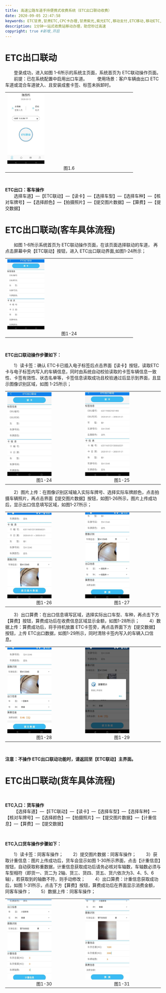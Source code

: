```yaml
---
title: 高速公路车道手持便携式收费系统（ETC出口联动收费）
date: 2020-09-05 22:47:58
keywords: ETC甘肃,甘肃ETC,CPC卡办理,甘肃紫光,紫光ETC,移动支付,ETC移动,移动ETC,ETC办理，ETC手持终端,甘肃ETC办理,甘肃ETC发行,移动发行终端,手持便携式收费系统
description: 1分钟一站式收费站移动办理，助您秒过高速
copyright: true #新增,开启
---
```


# ETC出口联动
&emsp;&emsp;登录成功，进入如图 1-6所示的系统主页面，系统首页为  ETC联动操作页面。
&emsp;&emsp;前提：已在系统配置中启用出口车道。
&emsp;&emsp;使用场景：客户车辆由出口 ETC车道或混合车道驶入、且安装成套卡签、标签未拆卸时。
<table>
  <td><img src="/pub-images/laneEtc-1.jpg"  width="30%" /><div style="text-align:center;">图1.6</div></td>
   </table>
   
&emsp;&emsp;<div style="font-weight:bold;">ETC出口：客车操作</div>
&emsp;&emsp;选择车道】—【ETC联动】—【读卡】—【选择车型】—【选择车种】—【核对车牌号】—【选择颜色】—【拍摄照片】—【提交图片数据】—【算费】—【提交数据】

# ETC出口联动(客车具体流程)
&emsp;&emsp;如图 1-6所示系统首页为  ETC联动操作页面，在该页面选择联动的车道， 再点击屏幕中央【ETC联动】按钮，进入  ETC出口联动界面,如图1-24所示；
 <table>
        <td><img src="/pub-images/laneEtcPassengerCar-1.jpg"  width="30%" /><div style="text-align:center;">图1-24</div></td>
       </table>

&emsp;&emsp;<div style="font-weight:bold;">ETC出口联动操作步骤如下：</div>

&emsp;&emsp;1）读卡签：确认 ETC卡已插入电子标签后点击界面【读卡】按钮，读取ETC卡与电子标签内写入的车辆信息，同时由系统自动校验读取的卡签车辆信息一致性、卡签有效性、状态名单等，卡签信息读取成功且校验通过后显示到界面，且显示图像识别区域，如图 1-25所示；
 <table>
        <td><img src="/pub-images/laneEtcPassengerCar-2.jpg"  width="60%" /><div style="text-align:center;">图1-24</div></td>
         <td><img src="/pub-images/laneEtcPassengerCar-3.jpg"  width="60%" /><div style="text-align:center;">图1-25</div></td>
       </table>
 &emsp;&emsp;2）图片上传：在图像识别区域输入实际车牌号、选择实际车牌颜色，点击拍摄车辆照片，再点击界面【提交图片数据】按钮，如图1-26所示，图片上传成功后，显示出口信息填写区域，如图1-27所示；
 <table>
        <td><img src="/pub-images/laneEtcPassengerCar-4.jpg"  width="60%" /><div style="text-align:center;">图1-26</div></td>
         <td><img src="/pub-images/laneEtcPassengerCar-5.jpg"  width="60%" /><div style="text-align:center;">图1-27</div></td>
       </table>
&emsp;&emsp;3）出口算费：在出口信息填写区域，选择实际出口车型、车种，再点击下方【算费】按钮，算费成功后在收费信息区域显示金额，如图1-28所示；
&emsp;&emsp;4）数据上传：算费成功后，将手持机放置 ETC卡签旁，再点击界面下方【提交数据】按钮，上传 ETC出口数据，如图1-29所示，同时清除卡签内写入的车辆入口信息。
<table>
        <td><img src="/pub-images/laneEtcPassengerCar-6.jpg"  width="60%" /><div style="text-align:center;">图1-28</div></td>
         <td><img src="/pub-images/laneEtcPassengerCar-7.jpg"  width="60%" /><div style="text-align:center;">图1-29</div></td>
       </table>
       
&emsp;&emsp;<div style="font-weight:bold;">注意：不操作 ETC出口联动功能时，请返回至【ETC联动】主界面。</div>


# ETC出口联动(货车具体流程)
&emsp;&emsp;<div style="font-weight:bold;">ETC入口：货车操作</div>
&emsp;&emsp;【选择车道】—【ETC联动】—【读卡】—【选择车型】—【选择车种】—【核对车牌号】—【选择颜色】—【拍摄照片】—【提交图片数据】—【计重信息】—【算费】—【提交数据】

&emsp;&emsp;<div style="font-weight:bold;">ETC入口货车操作步骤如下：</div>

&emsp;&emsp;1）读卡签：同客车操作；
&emsp;&emsp;2）提交图片数据：同客车操作；
&emsp;&emsp;3）获取计重信息：图片上传成功后，货车会显示如图 1-30所示界面，点击【计重信息】按钮，自动获取称重数据，计重信息获取成功后请务必核对车轴数，车轴数必须与车型相符（即货一、货二为 2轴、货三、货四、货五、货六依次为3、4、5、6轴），若获取到的轴数不符，则手动修改；
&emsp;&emsp;4）出口算费：计重信息获取成功后，如图 1-31所示，点击下方【算费】按钮，算费成功后在界面显示消费金额，同客车操作；
&emsp;&emsp;5）数据上传：同客车操作；

<table>
        <td><img src="/pub-images/laneEtcPassengerVar-1.jpg"  width="60%" /><div style="text-align:center;">图1-30</div></td>
         <td><img src="/pub-images/laneEtcPassengerVar-2.jpg"  width="60%" /><div style="text-align:center;">图1-31</div></td>
       </table>
